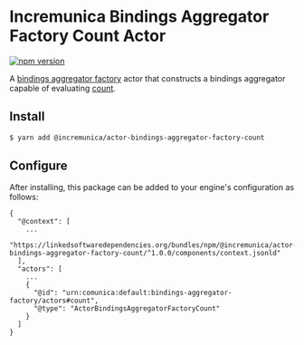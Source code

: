# Incremunica Bindings Aggregator Factory Count Actor

[![npm version](https://badge.fury.io/js/%40incremunica%2Factor-bindings-aggregator-factory-count.svg)](https://www.npmjs.com/package/@incremunica/actor-bindings-aggregator-factory-count)

A [bindings aggregator factory](https://github.com/comunica/comunica/tree/master/packages/bus-bindings-aggregator-factory) actor
that constructs a bindings aggregator capable of evaluating [count](https://www.w3.org/TR/sparql11-query/#defn_aggCount).

## Install

```bash
$ yarn add @incremunica/actor-bindings-aggregator-factory-count
```

## Configure

After installing, this package can be added to your engine's configuration as follows:
```text
{
  "@context": [
    ...
    "https://linkedsoftwaredependencies.org/bundles/npm/@incremunica/actor-bindings-aggregator-factory-count/^1.0.0/components/context.jsonld"
  ],
  "actors": [
    ...
    {
      "@id": "urn:comunica:default:bindings-aggregator-factory/actors#count",
      "@type": "ActorBindingsAggregatorFactoryCount"
    }
  ]
}
```
